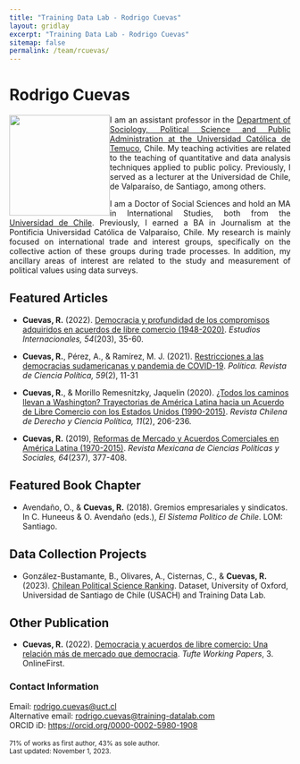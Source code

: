 ```yaml
---
title: "Training Data Lab - Rodrigo Cuevas"
layout: gridlay
excerpt: "Training Data Lab - Rodrigo Cuevas"
sitemap: false
permalink: /team/rcuevas/
---
```


# Rodrigo Cuevas

<img src="https://training-datalab.com/images/team/rcuevas.jpg" class="img-responsive" width="180px" style="float: left" />

<p align=" justify">I am an assistant professor in the  <a href="https://soccipol.uct.cl/" target="_blank">Department of Sociology, Political Science and Public Administration at the Universidad Católica de Temuco</a>, Chile. My teaching activities are related to the teaching of quantitative and data analysis techniques applied to public policy. Previously, I served as a lecturer at the Universidad de Chile, de Valparaíso, de Santiago, among others.</p>

<p align=" justify">I am a Doctor of Social Sciences and hold an MA in International Studies, both from the <a href="https://uchile.cl/" target="_blank">Universidad de Chile</a>. Previously, I earned a BA in Journalism at the Pontificia Universidad Católica de Valparaíso, Chile. My research is mainly focused on international trade and interest groups, specifically on the collective action of these groups during trade processes. In addition, my ancillary areas of interest are related to the study and measurement of political values using data surveys.</p>

## Featured Articles

- **Cuevas, R.** (2022). <a href="https://doi.org/10.5354/0719-3769.2022.68735" target="_blank">Democracia y profundidad de los compromisos adquiridos en acuerdos de libre comercio (1948-2020)</a>. *Estudios Internacionales, 54*(203), 35-60.

- **Cuevas, R.**, Pérez, A., & Ramírez, M. J. (2021). <a href="https://doi.org/10.5354/0719-5338.2021.61849" target="_blank">Restricciones a las democracias sudamericanas y pandemia de COVID-19</a>. *Política. Revista de Ciencia Política, 59*(2), 11-31

- **Cuevas, R.**, & Morillo Remesnitzky, Jaquelin (2020). <a href="https://doi.org/10.7770/rchdcp-V11N2-art2334" target="_blank">¿Todos los caminos llevan a Washington? Trayectorias de América Latina hacia un Acuerdo de Libre Comercio con los Estados Unidos (1990-2015)</a>. *Revista Chilena de Derecho y Ciencia Política, 11*(2), 206-236.

- **Cuevas, R.** (2019), <a href="https://doi.org/10.22201/fcpys.2448492xe.2019.237.64691" target="_blank">Reformas de Mercado y Acuerdos Comerciales en América Latina (1970-2015)</a>. *Revista Mexicana de Ciencias Políticas y Sociales, 64*(237), 377-408.

## Featured Book Chapter

- Avendaño, O., & **Cuevas, R.** (2018). Gremios empresariales y sindicatos. In C. Huneeus & O. Avendaño (eds.), *El Sistema Político de Chile*. LOM: Santiago.

## Data Collection Projects

- González-Bustamante, B., Olivares, A., Cisternas, C., & **Cuevas, R.** (2023). <a href="http://doi.org/10.17605/OSF.IO/C8PRA" target="_blank">Chilean Political Science Ranking</a>. Dataset, University of Oxford, Universidad de Santiago de Chile (USACH) and Training Data Lab.

## Other Publication

- **Cuevas, R.** (2022). <a href="https://doi.org/10.31235/osf.io/y4fxw" target="_blank">Democracia y acuerdos de libre comercio: Una relación más de mercado que democracia</a>. *Tufte Working Papers*, 3. OnlineFirst.

### Contact Information

Email: <a href="mailto:rodrigo.cuevas@uct.cl">rodrigo.cuevas@uct.cl</a><br />
Alternative email: <a href="mailto:rodrigo.cuevas@training-datalab.com">rodrigo.cuevas@training-datalab.com</a><br />
ORCID iD: <a href="https://orcid.org/0000-0002-5980-1908" target="_blank">https://orcid.org/0000-0002-5980-1908</a><br />
<br />
<small>71% of works as first author, 43% as sole author.</small><br />
<small>Last updated: November 1, 2023.</small>
